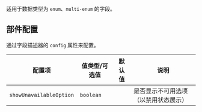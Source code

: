 适用于数据类型为 `enum`、`multi-enum` 的字段。

## 部件配置

通过字段描述器的 `config` 属性来配置。

| 配置项 | 值类型/可选值 | 默认值 | 说明 |
| --- | --- | --- | --- |
| `showUnavailableOption` | `boolean` |  | 是否显示不可用选项（以禁用状态展示） |
